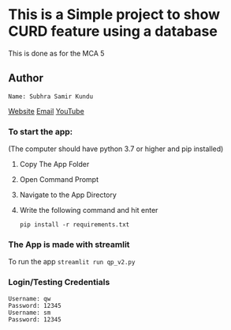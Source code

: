 # This is a Simple project to show CURD feature using a database
This is done as for the MCA 5
## Author

```
Name: Subhra Samir Kundu
```
[Website](https://s2kthegeek.github.io/)
[Email](subhrasamirk@gmail.com)
[YouTube](https://www.youtube.com/c/SubhraTheGeek)


### To start the app:

(The computer should have python 3.7 or higher and pip installed)
1. Copy The App Folder
2. Open Command Prompt
3. Navigate to the App Directory
4. Write the following command and hit enter

    ```pip install -r requirements.txt```


### The App is made with streamlit
To run the app
```streamlit run qp_v2.py```

### Login/Testing Credentials
```
Username: qw
Password: 12345
Username: sm
Password: 12345
```
